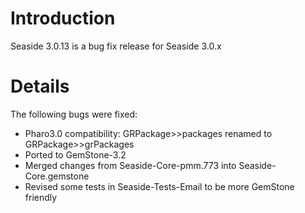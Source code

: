 # Introduction #
Seaside 3.0.13 is a bug fix release for Seaside 3.0.x
# Details #

The following bugs were fixed:
  * Pharo3.0 compatibility: GRPackage>>packages renamed to GRPackage>>grPackages
  * Ported to GemStone-3.2
  * Merged changes from Seaside-Core-pmm.773 into Seaside-Core.gemstone
  * Revised some tests in Seaside-Tests-Email to be more GemStone friendly
